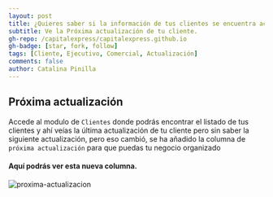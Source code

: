 ```yaml
---
layout: post
title: ¿Quieres saber si la información de tus clientes se encuentra actualizada?
subtitle: Ve la Próxima actualización de tu cliente.
gh-repo: /capitalexpress/capitalexpress.github.io
gh-badge: [star, fork, follow]
tags: [Cliente, Ejecutivo, Comercial, Actualización]
comments: false
author: Catalina Pinilla
---
```


## Próxima actualización

Accede al modulo de `Clientes` donde podrás encontrar el listado de tus clientes y ahí veías la última actualización de tu cliente pero sin saber la siguiente actualización, pero eso cambió, se ha añadido la columna de `próxima actualización` para que puedas tu negocio organizado

#### Aquí podrás ver esta nueva columna.

![proxima-actualizacion](https://cdn.capitalexpress.cl/img/proxima-actualizacion.jpg)
